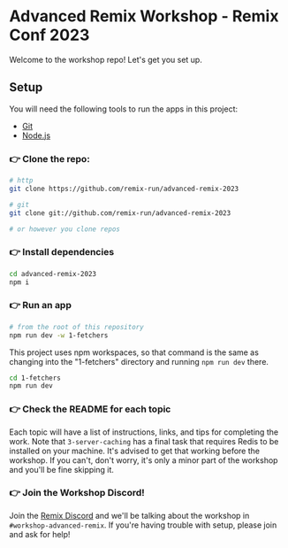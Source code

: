 # Advanced Remix Workshop - Remix Conf 2023

Welcome to the workshop repo! Let's get you set up.

## Setup

You will need the following tools to run the apps in this project:

- [Git](https://git-scm.com/)
- [Node.js](https://nodejs.org/en)

### 👉 Clone the repo:

```sh
# http
git clone https://github.com/remix-run/advanced-remix-2023

# git
git clone git://github.com/remix-run/advanced-remix-2023

# or however you clone repos
```

### 👉 Install dependencies

```sh
cd advanced-remix-2023
npm i
```

### 👉 Run an app

```sh
# from the root of this repository
npm run dev -w 1-fetchers
```

This project uses npm workspaces, so that command is the same as changing into the "1-fetchers" directory and running `npm run dev` there.

```sh
cd 1-fetchers
npm run dev
```

### 👉 Check the README for each topic

Each topic will have a list of instructions, links, and tips for completing the work. Note that `3-server-caching` has a final task that requires Redis to be installed on your machine. It's advised to get that working before the workshop. If you can't, don't worry, it's only a minor part of the workshop and you'll be fine skipping it.

### 👉 Join the Workshop Discord!

Join the [Remix Discord](https://discord.gg/MFu36wmj) and we'll be talking about the workshop in `#workshop-advanced-remix`. If you're having trouble with setup, please join and ask for help!
